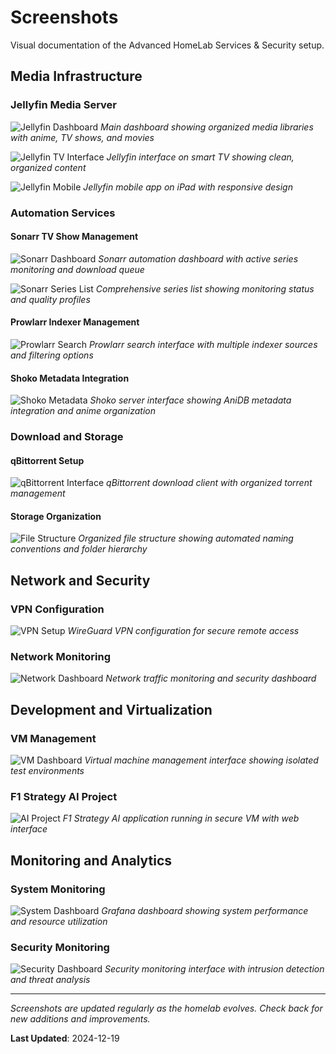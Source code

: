 # Screenshots

Visual documentation of the Advanced HomeLab Services & Security setup.

## Media Infrastructure

### Jellyfin Media Server
![Jellyfin Dashboard](./assets/screenshots/jellyfin.png)
*Main dashboard showing organized media libraries with anime, TV shows, and movies*

![Jellyfin TV Interface](./assets/screenshots/jellyfin-tv.png)
*Jellyfin interface on smart TV showing clean, organized content*

![Jellyfin Mobile](./assets/screenshots/jellyfin-mobile.png)
*Jellyfin mobile app on iPad with responsive design*

### Automation Services

#### Sonarr TV Show Management
![Sonarr Dashboard](./assets/screenshots/sonarr.png)
*Sonarr automation dashboard with active series monitoring and download queue*

![Sonarr Series List](./assets/screenshots/sonarr-series.png)
*Comprehensive series list showing monitoring status and quality profiles*

#### Prowlarr Indexer Management
![Prowlarr Search](./assets/screenshots/prowlarr.png)
*Prowlarr search interface with multiple indexer sources and filtering options*

#### Shoko Metadata Integration
![Shoko Metadata](./assets/screenshots/shoko.png)
*Shoko server interface showing AniDB metadata integration and anime organization*

### Download and Storage

#### qBittorrent Setup
![qBittorrent Interface](./assets/screenshots/qbittorrent.png)
*qBittorrent download client with organized torrent management*

#### Storage Organization
![File Structure](./assets/screenshots/storage.png)
*Organized file structure showing automated naming conventions and folder hierarchy*

## Network and Security

### VPN Configuration
![VPN Setup](./assets/screenshots/vpn.png)
*WireGuard VPN configuration for secure remote access*

### Network Monitoring
![Network Dashboard](./assets/screenshots/network.png)
*Network traffic monitoring and security dashboard*

## Development and Virtualization

### VM Management
![VM Dashboard](./assets/screenshots/vm.png)
*Virtual machine management interface showing isolated test environments*

### F1 Strategy AI Project
![AI Project](./assets/screenshots/f1-ai.png)
*F1 Strategy AI application running in secure VM with web interface*

## Monitoring and Analytics

### System Monitoring
![System Dashboard](./assets/screenshots/monitoring.png)
*Grafana dashboard showing system performance and resource utilization*

### Security Monitoring
![Security Dashboard](./assets/screenshots/security.png)
*Security monitoring interface with intrusion detection and threat analysis*

---

*Screenshots are updated regularly as the homelab evolves. Check back for new additions and improvements.*

**Last Updated**: 2024-12-19
